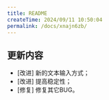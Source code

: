 ```yaml
---
title: README
createTime: 2024/09/11 10:50:04
permalink: /docs/xnajn6zb/
---
```

## 更新内容

* [改进] 新的文本输入方式；
* [改进] 提高稳定性；
* [修复] 修复其它BUG。